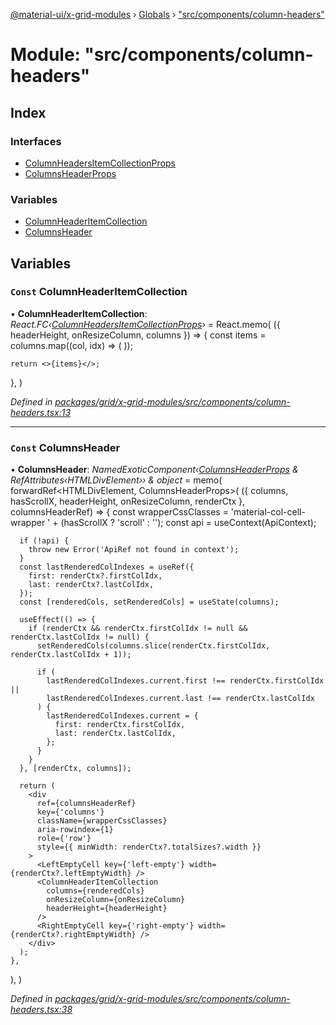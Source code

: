 [@material-ui/x-grid-modules](../README.md) › [Globals](../globals.md) › ["src/components/column-headers"](_src_components_column_headers_.md)

# Module: "src/components/column-headers"

## Index

### Interfaces

- [ColumnHeadersItemCollectionProps](../interfaces/_src_components_column_headers_.columnheadersitemcollectionprops.md)
- [ColumnsHeaderProps](../interfaces/_src_components_column_headers_.columnsheaderprops.md)

### Variables

- [ColumnHeaderItemCollection](_src_components_column_headers_.md#const-columnheaderitemcollection)
- [ColumnsHeader](_src_components_column_headers_.md#const-columnsheader)

## Variables

### `Const` ColumnHeaderItemCollection

• **ColumnHeaderItemCollection**: _React.FC‹[ColumnHeadersItemCollectionProps](../interfaces/_src_components_column_headers_.columnheadersitemcollectionprops.md)›_ = React.memo(
({ headerHeight, onResizeColumn, columns }) => {
const items = columns.map((col, idx) => (
<ColumnHeaderItem
        key={col.field}
        column={col}
        colIndex={idx}
        headerHeight={headerHeight}
        onResizeColumn={onResizeColumn}
      />
));

    return <>{items}</>;

},
)

_Defined in [packages/grid/x-grid-modules/src/components/column-headers.tsx:13](https://github.com/mui-org/material-ui-x/blob/a679779/packages/grid/x-grid-modules/src/components/column-headers.tsx#L13)_

---

### `Const` ColumnsHeader

• **ColumnsHeader**: _NamedExoticComponent‹[ColumnsHeaderProps](../interfaces/_src_components_column_headers_.columnsheaderprops.md) & RefAttributes‹HTMLDivElement›› & object_ = memo(
forwardRef<HTMLDivElement, ColumnsHeaderProps>(
({ columns, hasScrollX, headerHeight, onResizeColumn, renderCtx }, columnsHeaderRef) => {
const wrapperCssClasses = 'material-col-cell-wrapper ' + (hasScrollX ? 'scroll' : '');
const api = useContext(ApiContext);

      if (!api) {
        throw new Error('ApiRef not found in context');
      }
      const lastRenderedColIndexes = useRef({
        first: renderCtx?.firstColIdx,
        last: renderCtx?.lastColIdx,
      });
      const [renderedCols, setRenderedCols] = useState(columns);

      useEffect(() => {
        if (renderCtx && renderCtx.firstColIdx != null && renderCtx.lastColIdx != null) {
          setRenderedCols(columns.slice(renderCtx.firstColIdx, renderCtx.lastColIdx + 1));

          if (
            lastRenderedColIndexes.current.first !== renderCtx.firstColIdx ||
            lastRenderedColIndexes.current.last !== renderCtx.lastColIdx
          ) {
            lastRenderedColIndexes.current = {
              first: renderCtx.firstColIdx,
              last: renderCtx.lastColIdx,
            };
          }
        }
      }, [renderCtx, columns]);

      return (
        <div
          ref={columnsHeaderRef}
          key={'columns'}
          className={wrapperCssClasses}
          aria-rowindex={1}
          role={'row'}
          style={{ minWidth: renderCtx?.totalSizes?.width }}
        >
          <LeftEmptyCell key={'left-empty'} width={renderCtx?.leftEmptyWidth} />
          <ColumnHeaderItemCollection
            columns={renderedCols}
            onResizeColumn={onResizeColumn}
            headerHeight={headerHeight}
          />
          <RightEmptyCell key={'right-empty'} width={renderCtx?.rightEmptyWidth} />
        </div>
      );
    },

),
)

_Defined in [packages/grid/x-grid-modules/src/components/column-headers.tsx:38](https://github.com/mui-org/material-ui-x/blob/a679779/packages/grid/x-grid-modules/src/components/column-headers.tsx#L38)_

